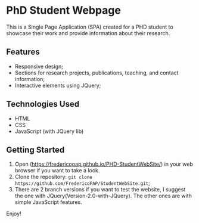 # PhD Student Webpage

This is a Single Page Application (SPA) created for a PHD student to showcase their work and provide information about their research.

## Features
- Responsive design;
- Sections for research projects, publications, teaching, and contact information;
- Interactive elements using JQuery;

## Technologies Used
- HTML
- CSS
- JavaScript (with JQuery lib)

## Getting Started
1. Open (https://fredericopap.github.io/PHD-StudentWebSite/) in your web browser if you want to take a look.
2. Clone the repository: `git clone https://github.com/FredericoPAP/StudentWebSite.git`;
3. There are 2 branch versions if you want to test the website, I suggest the one with JQuery(Version-2.0-with-JQuery). The other ones are with simple JavaScript features.

Enjoy!
